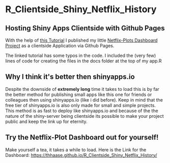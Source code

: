 # R_Clientside_Shiny_Netflix_History

## Hosting Shiny Apps Clientside with Github Pages

With the help of [this Tutorial](https://github.com/RamiKrispin/shinylive-r) I published my little [Netflix-Plots Dashboard Project](https://github.com/thhaase/Netflix_History_Dashboard) as a clientside Application via Github Pages. 

The linked tutorial has some typos in the code. I included the (very few) lines of code for creating the files in the docs folder at the top of my app.R

## Why I think it's better then shinyapps.io
Despite the downside of **extremely long** time it takes to load this is by far the better method for publishing small apps like this one for friends or colleagues then using shinyapps.io (like i did before). Keep in mind that the free tier of shinyapps.io is also only made for small and simple projects.
This method is as fast to deploy like shinyapps.io and because of the the nature of the shiny-server being clientside its possible to make your project public and keep the link up for eternity. 

## Try the Netflix-Plot Dashboard out for yourself! 
Make yourself a tea, it takes a while to load.
Here is the Link for the Dashboard: https://thhaase.github.io/R_Clientside_Shiny_Netflix_History/
